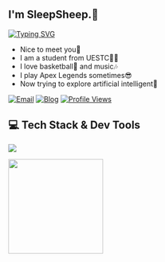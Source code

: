 ## I'm SleepSheep.👋

<div>
  <a href="https://git.io/typing-svg">
    <img src="https://readme-typing-svg.herokuapp.com?font=Sriracha&pause=2000&width=500&lines=%F0%9F%91%89+Software+Developer+%26+Front-End+Engineer;Keep+Learning+Through+the+Whole+Life" alt="Typing SVG" />
  </a>
</div> 

- Nice to meet you🫶  
- I am a student from UESTC👨‍🎓   
- I love basketball🏀 and music🎶  
- I play Apex Legends sometimes😎  
- Now trying to explore artificial intelligent🤖  

[![Email](https://img.shields.io/badge/Email-victorhuang.hy%40gmail.com-red?style=flat-square&logo=gmail&logoColor=white)](mailto:victorhuang.hy@gmail.com)
[![Blog](https://img.shields.io/badge/Blog-blog.want2sleep.site-yellow?style=flat-square&logo=google-chrome&logoColor=white)](https://blog.want2sleep.site)
[![Profile Views](https://komarev.com/ghpvc/?username=want2sleeep&style=flat-square&color=blue)](https://github.com/want2sleeep)



## 💻 Tech Stack & Dev Tools
<p>
  <a href="https://skillicons.dev">
    <img src="https://skillicons.dev/icons?i=html,css,tailwind,less,js,ts,nodejs,jquery,react,nextjs,vue,pinia,redux,npm,pnpm,yarn,webpack,vite,git,vuetify,md,github,nginx,vscode,webstorm,linux,windows,apple,vercel,postman," />
  </a>
</p>

  <img src="https://github-readme-stats.vercel.app/api?username=want2sleeep&theme=cobalt" height="190px" />



<!--
**want2sleeep/want2sleeep** is a ✨ _special_ ✨ repository because its `README.md` (this file) appears on your GitHub profile.

Here are some ideas to get you started:

- 🔭 I’m currently working on ...
- 🌱 I’m currently learning ...
- 👯 I’m looking to collaborate on ...
- 🤔 I’m looking for help with ...
- 💬 Ask me about ...
- 📫 How to reach me: ...
- 😄 Pronouns: ...
- ⚡ Fun fact: ...
-->
